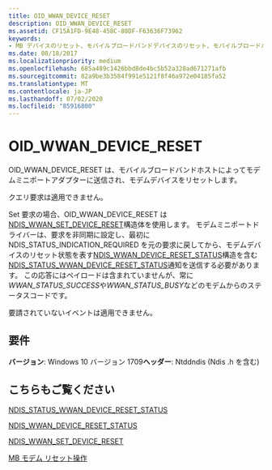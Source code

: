 ```yaml
---
title: OID_WWAN_DEVICE_RESET
description: OID_WWAN_DEVICE_RESET
ms.assetid: CF15A1FD-9E48-458C-80DF-F63636F73962
keywords:
- MB デバイスのリセット、モバイルブロードバンドデバイスのリセット、モバイルブロードバンドミニポートドライバーデバイスのリセット
ms.date: 08/18/2017
ms.localizationpriority: medium
ms.openlocfilehash: 685a489c1426bbd8de4bc5b52a328ad671271afb
ms.sourcegitcommit: 82a9be3b3584f991e5121f8f46a972e04185fa52
ms.translationtype: MT
ms.contentlocale: ja-JP
ms.lasthandoff: 07/02/2020
ms.locfileid: "85916800"
---
```

# <a name="oid_wwan_device_reset"></a>OID_WWAN_DEVICE_RESET

OID_WWAN_DEVICE_RESET は、モバイルブロードバンドホストによってモデムミニポートアダプターに送信され、モデムデバイスをリセットします。

クエリ要求は適用できません。

Set 要求の場合、OID_WWAN_DEVICE_RESET は[NDIS_WWAN_SET_DEVICE_RESET](https://docs.microsoft.com/windows-hardware/drivers/ddi/ndiswwan/ns-ndiswwan-_ndis_wwan_set_device_reset)構造体を使用します。 モデムミニポートドライバーは、要求を非同期に設定し、最初に NDIS_STATUS_INDICATION_REQUIRED を元の要求に戻してから、モデムデバイスのリセット状態を表す[NDIS_WWAN_DEVICE_RESET_STATUS](https://docs.microsoft.com/windows-hardware/drivers/ddi/ndiswwan/ns-ndiswwan-_ndis_wwan_device_reset_status)構造を含む[NDIS_STATUS_WWAN_DEVICE_RESET_STATUS](ndis-status-wwan-device-reset-status.md)通知を送信する必要があります。 この応答にはペイロードは含まれていませんが、常に*WWAN_STATUS_SUCCESS*や*WWAN_STATUS_BUSY*などのモデムからのステータスコードです。

要請されていないイベントは適用できません。

## <a name="requirements"></a>要件

**バージョン**: Windows 10 バージョン 1709**ヘッダー**: Ntddndis (Ndis .h を含む)

## <a name="see-also"></a>こちらもご覧ください

[NDIS_STATUS_WWAN_DEVICE_RESET_STATUS](ndis-status-wwan-device-reset-status.md)

[NDIS_WWAN_DEVICE_RESET_STATUS](https://docs.microsoft.com/windows-hardware/drivers/ddi/ndiswwan/ns-ndiswwan-_ndis_wwan_device_reset_status)

[NDIS_WWAN_SET_DEVICE_RESET](https://docs.microsoft.com/windows-hardware/drivers/ddi/ndiswwan/ns-ndiswwan-_ndis_wwan_set_device_reset)

[MB モデム リセット操作](mb-modem-reset-operations.md)

